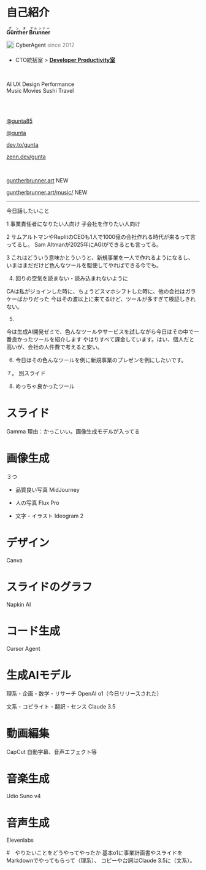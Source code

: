 
# 自己紹介
 
<fluent-emoji-person-light /> **<ruby>Günther<rt>グンタ</rt></ruby> <ruby>Brunner<rt>ブルンナー</rt></ruby>**

<img src="/CALogo.svg" alt="CA" width="20px" height="20px" style="display: inline-block; vertical-align: middle; margin-bottom: 5px;" /> CyberAgent <span style="color: gray;">since 2012</span>
<br>

- <mdi-office-building class="text-orange-500" /> CTO統括室 <carbon-development class="text-teal-500" /> > [**Developer Productivity室**](https://site.developerproductivity.dev/) 
<br>


<flat-color-icons-like /> <logos-openai-icon /> AI <majesticons-ux-circle-line /> UX <logos-figma /> Design <emojione-v1-lightning-mood /> Performance
<br>
<logos-spotify-icon /> Music <logos-netflix-icon /> Movies <noto-sushi /> Sushi <material-symbols-travel class="text-blue-400" /> Travel

<br>
<br>

<fa6-brands-square-x-twitter /> [@gunta85](https://twitter.com/gunta85)
<br>

<carbon-logo-github /> [@gunta](https://github.com/gunta)
<br>

<skill-icons-devto-light /> [dev.to/gunta](https://dev.to/gunta)
<br>

<simple-icons-zenn class="text-blue-400"/> [zenn.dev/gunta](https://zenn.dev/gunta)

<br>

<mdi-brush class="text-red-500" /> [guntherbrunner.art](https://guntherbrunner.art) <span class="bg-red-500 text-white rounded-full px-2 py-1 text-[10px]">NEW</span>
<br>

<mdi-music class="text-green-500" /> [guntherbrunner.art/music/](https://guntherbrunner.art/music/) <span class="bg-green-500 text-white rounded-full px-2 py-1 text-[10px]">NEW</span>

</div>


---


今日話したいこと


1
事業責任者になりたい人向け
子会社を作りたい人向け

2
サムアルトマンやReplitのCEOも1人で1000億の会社作れる時代が来るって言ってるし。
Sam Altmanが2025年にAGIができるとも言ってる。

3
これはどういう意味かとういうと、新規事業を一人で作れるようになるし、
いまはまだだけど色んなツールを駆使してやればできる今でも。

4. 回りの空気を読まない・読み込まれないように

CAは私がジョインした時に、ちょうどスマホシフトした時に、他の会社はガラケーばかりだった
今はその波以上に来てるけど、ツールが多すぎて検証しきれない。

5. 
今は生成AI開発ゼミで、色んなツールやサービスを試しながら今日はその中で一番良かったツールを紹介します
やはりすべて課金しています。はい、個人だと高いが、会社の人件費で考えると安い。


6. 今日はその色んなツールを例に新規事業のプレゼンを例にしたいです。

７。 別スライド

8. めっちゃ良かったツール

# スライド
Gamma
理由：かっこいい。画像生成モデルが入ってる

# 画像生成
３つ
- 品質良い写真
MidJourney

- 人の写真
Flux Pro

- 文字・イラスト
Ideogram 2

# デザイン
Canva

# スライドのグラフ
Napkin AI

# コード生成
Cursor Agent

# 生成AIモデル

理系・企画・数学・リサーチ
OpenAI o1（今日リリースされた）

文系・コピライト・翻訳・センス
Claude 3.5

# 動画編集
CapCut
自動字幕、音声エフェクト等

# 音楽生成
Udio
Suno v4

# 音声生成
Elevenlabs

#　やりたいことをどうやってやったか
基本o1に事業計画書やスライドをMarkdownでやってもらって（理系）、
コピーや台詞はClaude 3.5に（文系）。


